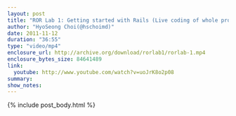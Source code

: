 ```yaml
---
layout: post
title: "ROR Lab 1: Getting started with Rails (Live coding of whole project)"
author: "HyoSeong Choi(@hschoimd)"
date: 2011-11-12
duration: "36:55"
type: "video/mp4"
enclosure_url: http://archive.org/download/rorlab1/rorlab-1.mp4
enclosure_bytes_size: 84641489
link:
  youtube: http://www.youtube.com/watch?v=uoJrK8o2p08
summary: 
show_notes:
---
```


{% include post_body.html %}